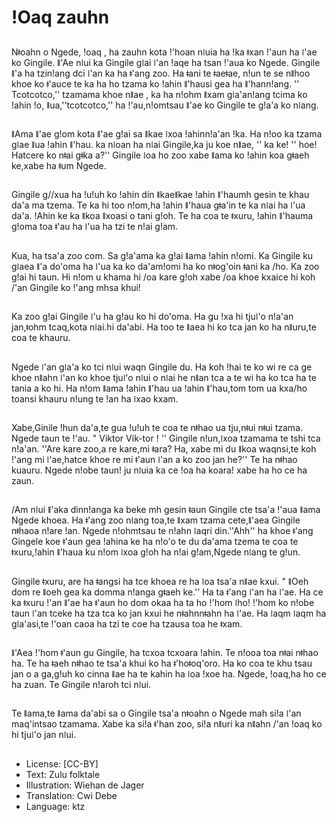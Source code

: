 # !Oaq zauhn

##
Nǂoahn o Ngede, !oaq , ha zauhn kota !'hoan nǀuia ha !ka ǂxan !'aun ha ǀ'ae ko Gingile. ǁ'Ae nǀui ka Gingile gǀai ǀ'an !aqe ha tsan !'aua ko Ngede. Gingile ǁ'a ha tzin!ang dci ǀ'an ka ha ǂ'ang zoo. Ha ǂani te ǂaeǂae, n!un te se nǁhoo khoe ko ǂ'auce te ka ha ho tzama ko !ahin ǁ'hausi gea ha ǁ'hann!ang. '' Tcotcotco,'' tzamama khoe nǁae , ka ha n!ohm ǁxam gǀa'an!ang tcima ko !ahin !o, ǁua,''tcotcotco,'' ha !'au,n!omtsau ǁ'ae ko Gingile te g!a'a ko nǀang.

##
ǁAma ǁ'ae g!om kota ǁ'ae g!ai sa ǁkae ǀxoa !ahinn!a'an !ka. Ha n!oo ka tzama gǀae ǁua !ahin ǁ'hau. ka nǀoan ha nǀai Gingile,ka ju koe nǁae, '' ka ke! '' hoe! Hatcere ko nǂai gǂka a?'' Gingile ǀoa ho zoo xabe ǁama ko !ahin koa gǂaeh ke,xabe ha ǂum Ngede.

##
Gingile g//xua ha !u!uh ko !ahin din ǁkaeǁkae !ahin ǁ'haumh gesin te khau da'a ma tzema. Te ka hi too n!om,ha !ahin ǁ'haua gǂa'in te ka nǀai ha ǀ'ua da'a. !Ahin ke ka ǁkoa ǁxoasi o tani g!oh. Te ha coa te ǂxuru, !ahin ǁ'hauma g!oma toa ǂ'au ha ǀ'ua ha tzi te n!ai g!am.

##
Kua, ha tsa'a zoo com. Sa g!a'ama ka g!ai ǁama !ahin n!omi. Ka Gingile ku gǀaea ǁ'a do'oma ha ǀ'ua ka ko da'am!omi ha ko nǂog'oin ǂani ka /ho. Ka zoo g!ai hi taun. Hi n!om u khama hi /oa kare g!oh xabe /oa khoe kxaice hi koh /'an Gingile ko !'ang mhsa khui!

##
Ka zoo g!ai Gingile ǀ'u ha g!au ko hi do'oma. Ha gu !xa hi tjuǀ'o n!a'an jan,ǂohm tcaq,kota nǀai.hi da'abi. Ha too te ǁaea hi ko tca jan ko ha nǁuru,te coa te khauru.

##
Ngede ǀ'an gǀa'a ko tci nǀui waqn Gingile du. Ha koh !hai te ko wi re ca ge khoe nǁahn ǀ'an ko khoe tjuǀ'o nǀui o nǀai he nǁan tca a te wi ha ko tca ha te tania a ko hi. Ha n!om ǁama !ahin ǁ'hau ua !ahin ǁ'hau,tom tom ua kxa/ho toansi khauru n!ung te !an ha ǀxao kxam.

##
Xabe,Ginile !hun da'a,te gua !u!uh te coa te nǂhao ua tju,nǂui nǂui tzama. Ngede taun te !'au. " Viktor Vik-tor ! '' Gingile n!un,ǀxoa tzamama te tshi tca n!a'an. ''Are kare zoo,a re kare,mi ǂara? Ha, xabe mi du ǁkoa waqnsi,te koh !'ang mi ǀ'ae,hatce khoe re mi ǂ'aun ǀ'an a ko zoo jan he?'' Te ha nǂhao kuauru. Ngede n!obe taun! ju nǀuia ka ce !oa ha koara! xabe ha ho ce ha zaun.

##
/Am nǀui ǁ'aka dinn!anga ka beke mh gesin ǂaun Gingile cte tsa'a !'aua ǁama Ngede khoea. Ha ǂ'ang zoo nǀang toa,te ǁxam tzama cete,ǁ'aea Gingile nǂhaoa n!are !an. Ngede n!ohmtsau te n!ahn ǀaqri din.''Ahh'' ha khoe ǂ'ang Gingele koe ǂ'aun gea !ahina ke ha n!o'o te du da'ama tzema te coa te ǂxuru,!ahin ǁ'haua ku n!om ǀxoa g!oh ha n!ai g!am,Ngede nǀang te g!un.

##
Gingile ǂxuru, are ha ǂangsi ha tce khoea re ha ǀoa tsa'a nǁae kxui. " ǁOeh dom re ǁoeh gea ka domma n!anga gǂaeh ke.'' Ha ta ǂ'ang ǀ'an ha ǀ'ae. Ha ce ka ǂxuru !'an ǁ'ae ha ǂ'aun ho dom okaa ha ta ho !'hom ǀho! !'hom ko n!obe taun ǀ'an tceke ha tza tca ko jan kxui he nǂahnnǂahn ha ǀ'ae. Ha ǀaqm ǀaqm ha gǀa'asi,te !'oan caoa ha tzi te coe ha tzausa toa he ǂxam.

##
ǁ'Aea !'hom ǂ'aun gu Gingile, ha tcxoa tcxoara !ahin. Te n!ooa toa nǂai nǂhao ha. Te ha ǂaeh nǂhao te tsa'a khui ko ha ǂ'hoǂoq'oro. Ha ko coa te khu tsau jan o a ga,g!uh ko cinna ǁae ha te kahin ha ǀoa !xoe ha. Ngede, !oaq,ha ho ce ha zuan. Te Gingile n!aroh tci nǀui.

##
Te ǁama,te ǁama da'abi sa o Gingile tsa'a nǂoahn o Ngede mah si!a ǀ'an maq'intsao tzamama. Xabe ka si!a ǂ'han zoo, si!a nǁuri ka nǁahn /'an !oaq ko hi tjuǀ'o jan nǀui.

##
* License: [CC-BY]
* Text: Zulu folktale
* Illustration: Wiehan de Jager
* Translation: Cwi Debe
* Language: ktz
